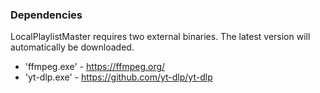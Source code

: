 ﻿### Dependencies

LocalPlaylistMaster requires two external binaries. The latest version will automatically be downloaded.

- 'ffmpeg.exe' - https://ffmpeg.org/
- 'yt-dlp.exe' - https://github.com/yt-dlp/yt-dlp